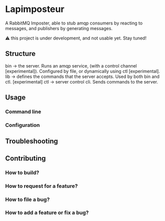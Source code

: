 # Lapimposteur

A RabbitMQ Imposter, able to stub amqp consumers by reacting to messages, and publishers by generating messages.

:warning: this project is under development, and not usable yet. Stay tuned!

## Structure

bin -> the server. Runs an amqp service, (with a control channel [experimental]). Configured by file, or dynamically using ctl [experimental].
lib -> defines the commands that the server accepts. Used by both bin and ctl.
[experimental] ctl -> server control cli. Sends commands to the server.

## Usage

### Command line

### Configuration

## Troubleshooting

## Contributing

### How to build?

### How to request for a feature?

### How to file a bug?

### How to add a feature or fix a bug?
